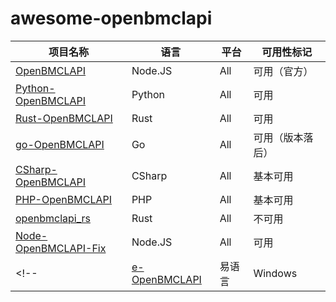 # awesome-openbmclapi

| 项目名称 | 语言 | 平台 | 可用性标记 |
|---|---|---|---|
| [OpenBMCLAPI](https://github.com/bangbang93/openbmclapi) | Node.JS | All | 可用（官方） |
| [Python-OpenBMCLAPI](https://github.com/TTB-Network/python-openbmclapi) | Python | All | 可用 |
| [Rust-OpenBMCLAPI](https://github.com/pysio2007/Rust-OpenBmclapi) | Rust | All | 可用 |
| [go-OpenBMCLAPI](https://github.com/LiterMC/go-openbmclapi) | Go | All | 可用（版本落后） |
| [CSharp-OpenBMCLAPI](https://github.com/SALTWOOD/CSharp-OpenBMCLAPI) | CSharp | All | 基本可用 |
| [PHP-OpenBMCLAPI](https://github.com/AppleBlockTeam/php-openbmclapi) | PHP | All | 基本可用 |
| [openbmclapi_rs](https://github.com/HWServer/openbmclapi_rs) | Rust | All | 不可用 |
| [Node-OpenBMCLAPI-Fix](https://github.com/Zhang12334/Node-OBA-Fix) | Node.JS | All | 可用 |
<!-- | [e-OpenBMCLAPI](https://github.com/kndxhz/e-openbmclapi) | 易语言 | Windows | WIP |  (Uncomment it when it has actual code)-->

